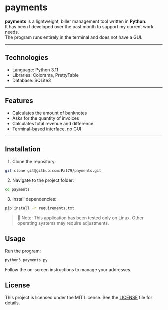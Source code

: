 # payments
**payments** is a lightweight, biller management tool written in **Python**.  
It has been I developed over the past month to support my current work needs.  
The program runs entirely in the terminal and does not have a GUI.

---

## Technologies
- Language: Python 3.11
- Libraries: Colorama, PrettyTable
- Database: SQLite3

---

## Features
- Calculates the amount of banknotes
- Asks for the quantity of invoices
- Calculates total revenue and difference
- Terminal-based interface, no GUI

---

## Installation
1. Clone the repository:
```bash
git clone git@github.com:Pal79/payments.git
```
2. Navigate to the project folder:
```bash
cd payments
```
3. Install dependencies:
```bash
pip install -r requirements.txt
```
> :memo: Note: This application has been tested only on Linux. Other operating systems may require adjustments.
## Usage
Run the program:
```bash
python3 payments.py
```
Follow the on-screen instructions to manage your addresses.
## License
This project is licensed under the MIT License. See the [LICENSE](LICENSE) file for details.

